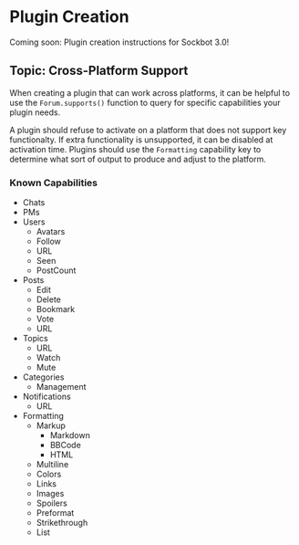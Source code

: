 # Plugin Creation

Coming soon: Plugin creation instructions for Sockbot 3.0! 


## Topic: Cross-Platform Support

When creating a plugin that can work across platforms, it can be helpful to use the `Forum.supports()` function to query for specific capabilities your plugin needs.

A plugin should refuse to activate on a platform that does not support key functionalty. If extra functionality is unsupported, it can be disabled at activation time. Plugins should use the `Formatting` capability key to determine what sort of output to produce and adjust to the platform.

### Known Capabilities

- Chats
- PMs
- Users
    - Avatars
    - Follow
    - URL
    - Seen
    - PostCount
- Posts
    - Edit
    - Delete
    - Bookmark
    - Vote
    - URL
- Topics
    - URL
    - Watch
    - Mute
- Categories
    - Management
- Notifications
    - URL
- Formatting
    - Markup
        - Markdown
        - BBCode
        - HTML
    - Multiline
    - Colors
    - Links
    - Images
    - Spoilers
    - Preformat
    - Strikethrough
    - List